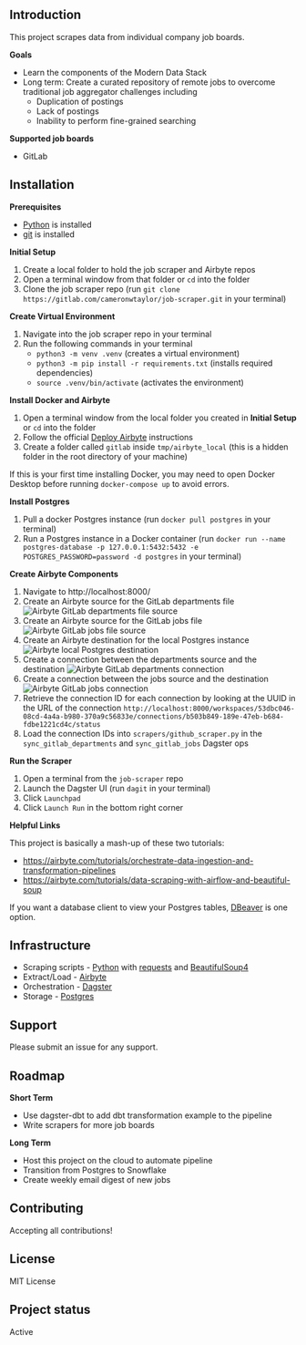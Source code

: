 ## Introduction
This project scrapes data from individual company job boards. 

**Goals**
* Learn the components of the Modern Data Stack
* Long term: Create a curated repository of remote jobs to overcome traditional job aggregator challenges including
    * Duplication of postings
    * Lack of postings
    * Inability to perform fine-grained searching

**Supported job boards**
* GitLab

## Installation

**Prerequisites**
* [Python](https://www.python.org/downloads/) is installed
* [git](https://git-scm.com/book/en/v2/Getting-Started-Installing-Git) is installed

**Initial Setup**
1. Create a local folder to hold the job scraper and Airbyte repos
2. Open a terminal window from that folder or `cd` into the folder
3. Clone the job scraper repo (run `git clone https://gitlab.com/cameronwtaylor/job-scraper.git` in your terminal)

**Create Virtual Environment**
1. Navigate into the job scraper repo in your terminal
2. Run the following commands in your terminal
    * `python3 -m venv .venv` (creates a virtual environment)
    * `python3 -m pip install -r requirements.txt` (installs required dependencies)
    * `source .venv/bin/activate` (activates the environment)

**Install Docker and Airbyte**
1. Open a terminal window from the local folder you created in **Initial Setup** or `cd` into the folder
2. Follow the official [Deploy Airbyte](https://docs.airbyte.com/quickstart/deploy-airbyte) instructions
3. Create a folder called `gitlab` inside `tmp/airbyte_local` (this is a hidden folder in the root directory of your machine)

If this is your first time installing Docker, you may need to open Docker Desktop before running `docker-compose up` to avoid errors.

**Install Postgres**
1. Pull a docker Postgres instance (run `docker pull postgres` in your terminal)
2. Run a Postgres instance in a Docker container (run `docker run --name postgres-database -p 127.0.0.1:5432:5432 -e POSTGRES_PASSWORD=password -d postgres` in your terminal)

**Create Airbyte Components**
1. Navigate to http://localhost:8000/
2. Create an Airbyte source for the GitLab departments file
![Airbyte GitLab departments file source](/images/airbyte_gitlab_departments_source.png)
2. Create an Airbyte source for the GitLab jobs file
![Airbyte GitLab jobs file source](/images/airbyte_gitlab_jobs_source.png)
3. Create an Airbyte destination for the local Postgres instance
![Airbyte local Postgres destination](/images/airbyte_postgres_destination.png)
4. Create a connection between the departments source and the destination
![Airbyte GitLab departments connection](/images/airbyte_gitlab_departments_connection.png)
5. Create a connection between the jobs source and the destination
![Airbyte GitLab jobs connection](/images/airbyte_gitlab_jobs_connection.png)
6. Retrieve the connection ID for each connection by looking at the UUID in the URL of the connection
`http://localhost:8000/workspaces/53dbc046-08cd-4a4a-b980-370a9c56833e/connections/b503b849-189e-47eb-b684-fdbe1221cd4c/status`
7. Load the connection IDs into `scrapers/github_scraper.py` in the `sync_gitlab_departments` and `sync_gitlab_jobs` Dagster ops

**Run the Scraper**
1. Open a terminal from the `job-scraper` repo
2. Launch the Dagster UI (run `dagit` in your terminal)
3. Click `Launchpad`
4. Click `Launch Run` in the bottom right corner

**Helpful Links**

This project is basically a mash-up of these two tutorials:
* https://airbyte.com/tutorials/orchestrate-data-ingestion-and-transformation-pipelines
* https://airbyte.com/tutorials/data-scraping-with-airflow-and-beautiful-soup

If you want a database client to view your Postgres tables, [DBeaver](https://dbeaver.io/download/) is one option.

## Infrastructure
* Scraping scripts - [Python](https://www.python.org/) with [requests](https://docs.python-requests.org/en/latest/) and [BeautifulSoup4](https://www.crummy.com/software/BeautifulSoup/bs4/doc/)
* Extract/Load - [Airbyte](https://airbyte.com/)
* Orchestration - [Dagster](https://dagster.io/)
* Storage - [Postgres](https://www.postgresql.org/)

## Support
Please submit an issue for any support. 

## Roadmap

**Short Term**
* Use dagster-dbt to add dbt transformation example to the pipeline
* Write scrapers for more job boards

**Long Term**
* Host this project on the cloud to automate pipeline
* Transition from Postgres to Snowflake
* Create weekly email digest of new jobs

## Contributing
Accepting all contributions!

## License
MIT License

## Project status
Active
